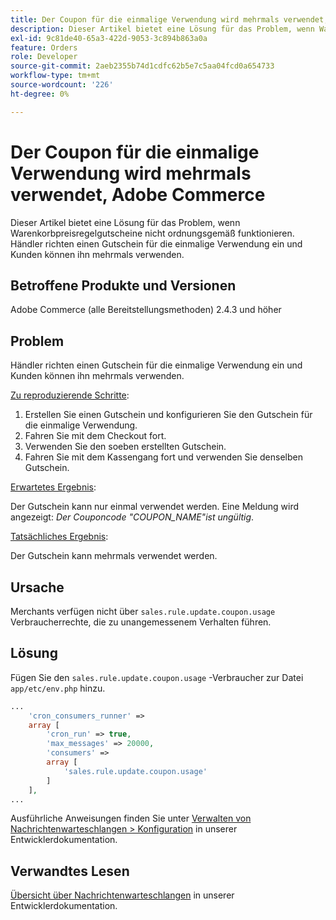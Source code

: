 ```yaml
---
title: Der Coupon für die einmalige Verwendung wird mehrmals verwendet, Adobe Commerce
description: Dieser Artikel bietet eine Lösung für das Problem, wenn Warenkorbpreisregelgutscheine nicht ordnungsgemäß funktionieren. Händler richten einen Gutschein für die einmalige Verwendung ein und Kunden können ihn mehrmals verwenden.
exl-id: 9c81de40-65a3-422d-9053-3c894b863a0a
feature: Orders
role: Developer
source-git-commit: 2aeb2355b74d1cdfc62b5e7c5aa04fcd0a654733
workflow-type: tm+mt
source-wordcount: '226'
ht-degree: 0%

---
```


# Der Coupon für die einmalige Verwendung wird mehrmals verwendet, Adobe Commerce

Dieser Artikel bietet eine Lösung für das Problem, wenn Warenkorbpreisregelgutscheine nicht ordnungsgemäß funktionieren. Händler richten einen Gutschein für die einmalige Verwendung ein und Kunden können ihn mehrmals verwenden.


## Betroffene Produkte und Versionen

Adobe Commerce (alle Bereitstellungsmethoden) 2.4.3 und höher

## Problem

Händler richten einen Gutschein für die einmalige Verwendung ein und Kunden können ihn mehrmals verwenden.

<u>Zu reproduzierende Schritte</u>:

1. Erstellen Sie einen Gutschein und konfigurieren Sie den Gutschein für die einmalige Verwendung.
1. Fahren Sie mit dem Checkout fort.
1. Verwenden Sie den soeben erstellten Gutschein.
1. Fahren Sie mit dem Kassengang fort und verwenden Sie denselben Gutschein.

<u>Erwartetes Ergebnis</u>:

Der Gutschein kann nur einmal verwendet werden. Eine Meldung wird angezeigt: *Der Couponcode &quot;COUPON_NAME&quot;ist ungültig*.

<u>Tatsächliches Ergebnis</u>:

Der Gutschein kann mehrmals verwendet werden.


## Ursache

Merchants verfügen nicht über `sales.rule.update.coupon.usage` Verbraucherrechte, die zu unangemessenem Verhalten führen.

## Lösung

Fügen Sie den `sales.rule.update.coupon.usage` -Verbraucher zur Datei `app/etc/env.php` hinzu.

```php
...
    'cron_consumers_runner' =>
    array [
        'cron_run' => true,
        'max_messages' => 20000,
        'consumers' =>
        array [
            'sales.rule.update.coupon.usage'
        ]
    ],
...
```

Ausführliche Anweisungen finden Sie unter [Verwalten von Nachrichtenwarteschlangen > Konfiguration](https://experienceleague.adobe.com/en/docs/commerce-operations/configuration-guide/message-queues/manage-message-queues#configuration) in unserer Entwicklerdokumentation.

## Verwandtes Lesen

[Übersicht über Nachrichtenwarteschlangen](https://experienceleague.adobe.com/en/docs/commerce-operations/configuration-guide/message-queues/message-queue-framework) in unserer Entwicklerdokumentation.
